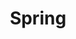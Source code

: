 ---
title: "Spring"
layout: tag
permalink: /tags/spring/
author_profile: true
sidebar_main: true
taxonomy: Spring
---
